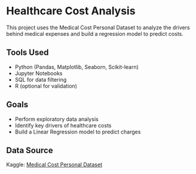# Healthcare Cost Analysis

This project uses the Medical Cost Personal Dataset to analyze the drivers behind medical expenses and build a regression model to predict costs.

## Tools Used
- Python (Pandas, Matplotlib, Seaborn, Scikit-learn)
- Jupyter Notebooks
- SQL for data filtering
- R (optional for validation)

## Goals
- Perform exploratory data analysis
- Identify key drivers of healthcare costs
- Build a Linear Regression model to predict charges

## Data Source
Kaggle: [Medical Cost Personal Dataset](https://www.kaggle.com/mirichoi0218/insurance)

